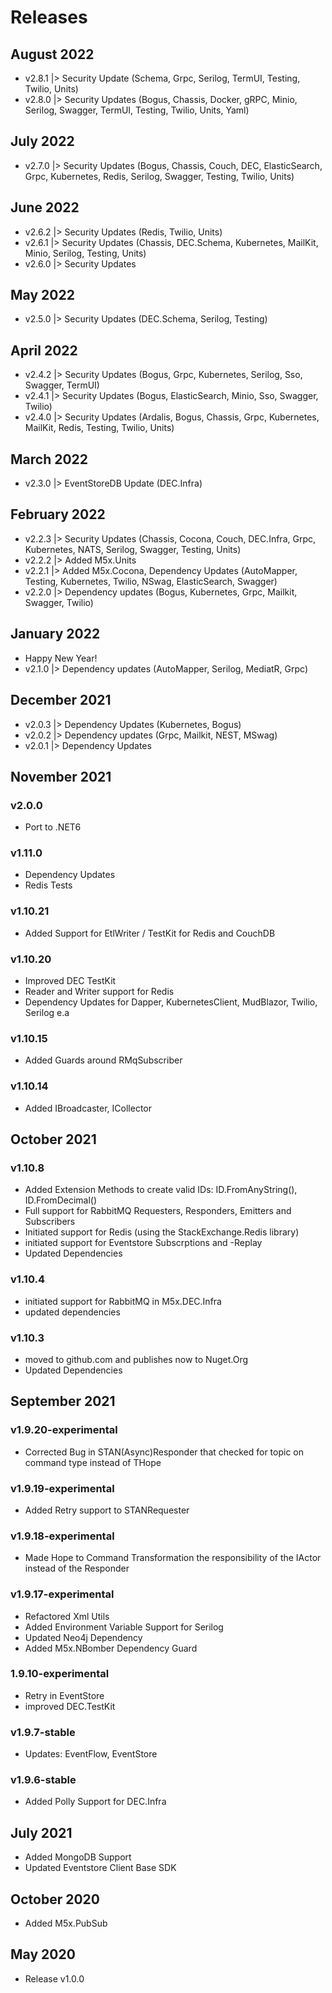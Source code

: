 # Releases

## August 2022
- v2.8.1 |> Security Update (Schema, Grpc, Serilog, TermUI, Testing, Twilio, Units)
- v2.8.0 |> Security Updates (Bogus, Chassis, Docker, gRPC, Minio, Serilog, Swagger, TermUI, Testing, Twilio, Units, Yaml)

## July 2022
- v2.7.0 |> Security Updates (Bogus, Chassis, Couch, DEC, ElasticSearch, Grpc, Kubernetes, Redis, Serilog, Swagger, Testing, Twilio, Units)

## June 2022
- v2.6.2 |> Security Updates (Redis, Twilio, Units)
- v2.6.1 |> Security Updates (Chassis, DEC.Schema, Kubernetes, MailKit, Minio, Serilog, Testing, Units)
- v2.6.0 |> Security Updates

## May 2022
- v2.5.0 |> Security Updates (DEC.Schema, Serilog, Testing) 

## April 2022
- v2.4.2 |> Security Updates (Bogus, Grpc, Kubernetes, Serilog, Sso, Swagger, TermUI)
- v2.4.1 |> Security Updates (Bogus, ElasticSearch, Minio, Sso, Swagger, Twilio)
- v2.4.0 |> Security Updates (Ardalis, Bogus, Chassis, Grpc, Kubernetes, MailKit, Redis, Testing, Twilio, Units)

## March 2022
- v2.3.0 |> EventStoreDB Update (DEC.Infra) 

## February 2022
- v2.2.3 |> Security Updates (Chassis, Cocona, Couch, DEC.Infra, Grpc, Kubernetes, NATS, Serilog, Swagger, Testing, Units) 
- v2.2.2 |> Added M5x.Units
- v2.2.1 |> Added M5x.Cocona, Dependency Updates (AutoMapper, Testing, Kubernetes, Twilio, NSwag, ElasticSearch, Swagger)
- v2.2.0 |> Dependency updates (Bogus, Kubernetes, Grpc, Mailkit, Swagger, Twilio)

## January 2022
- Happy New Year!
- v2.1.0 |> Dependency updates (AutoMapper, Serilog, MediatR, Grpc)

## December 2021
- v2.0.3 |> Dependency Updates (Kubernetes, Bogus)
- v2.0.2 |> Dependency updates (Grpc, Mailkit, NEST, MSwag)
- v2.0.1 |> Dependency Updates

## November 2021

### v2.0.0
- Port to .NET6

### v1.11.0

- Dependency Updates
- Redis Tests

### v1.10.21

- Added Support for EtlWriter / TestKit for Redis and CouchDB

### v1.10.20

- Improved DEC TestKit
- Reader and Writer support for Redis
- Dependency Updates for Dapper, KubernetesClient, MudBlazor, Twilio, Serilog e.a

### v1.10.15

- Added Guards around RMqSubscriber

### v1.10.14

- Added IBroadcaster<TID>, ICollector<TID>

## October 2021

### v1.10.8

- Added Extension Methods to create valid IDs: ID.FromAnyString(), ID.FromDecimal()
- Full support for RabbitMQ Requesters, Responders, Emitters and Subscribers
- Initiated support for Redis (using the StackExchange.Redis library)
- initiated support for Eventstore Subscrptions and -Replay
- Updated Dependencies

### v1.10.4

- initiated support for RabbitMQ in M5x.DEC.Infra
- updated dependencies

### v1.10.3

- moved to github.com and publishes now to Nuget.Org
- Updated Dependencies

## September 2021

### v1.9.20-experimental

- Corrected Bug in STAN(Async)Responder that checked for topic on command type instead of THope

### v1.9.19-experimental

- Added Retry support to STANRequester

### v1.9.18-experimental

- Made Hope to Command Transformation the responsibility of the IActor instead of the Responder

### v1.9.17-experimental

- Refactored Xml Utils
- Added Environment Variable Support for Serilog
- Updated Neo4j Dependency
- Added M5x.NBomber Dependency Guard

### 1.9.10-experimental

- Retry in EventStore
- improved DEC.TestKit

### v1.9.7-stable

- Updates: EventFlow, EventStore

### v1.9.6-stable

- Added Polly Support for DEC.Infra

## July 2021

- Added MongoDB Support
- Updated Eventstore Client Base SDK

## October 2020

- Added M5x.PubSub

## May 2020

- Release v1.0.0